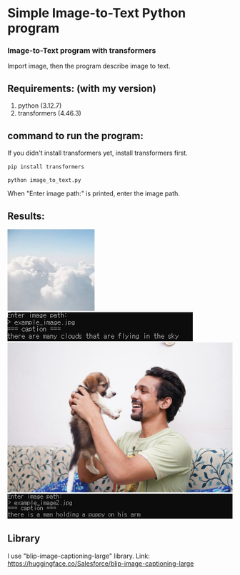# Simple Image-to-Text Python program
### Image-to-Text program with transformers

Import image, then the program describe image to text.

## **Requirements: (with my version)**
 1. python          (3.12.7)
 2. transformers    (4.46.3)

 ## **command to run the program:**
 If you didn't install transformers yet, install transformers first. 
```
pip install transformers
```
 
```
python image_to_text.py
```
When "Enter image path:" is printed, enter the image path.

## **Results:**
![example first image](example_image1.jpg)
![example first result](example_result1.png)
![example second image](example_image2.jpg)
![example sencond result](example_result2.png)

## **Library**
I use "blip-image-captioning-large" library.
Link: https://huggingface.co/Salesforce/blip-image-captioning-large
